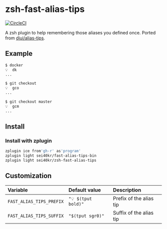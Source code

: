 # zsh-fast-alias-tips

[![CircleCI](https://circleci.com/gh/sei40kr/zsh-fast-alias-tips.svg?style=svg)](https://circleci.com/gh/sei40kr/zsh-fast-alias-tips)

A zsh plugin to help remembering those aliases you defined once.
Ported from [djui/alias-tips](https://github.com/djui/alias-tips).

## Example

```sh
$ docker
💡  dk
...

$ git checkout
💡  gco
...

$ git checkout master
💡  gcm
...
```

## Install

### Install with zplugin

```sh
zplugin ice from'gh-r' as'program'
zplugin light sei40kr/fast-alias-tips-bin
zplugin light sei40kr/zsh-fast-alias-tips
```

## Customization

| Variable                 | Default value       | Description             |
| :--                      | :--                 | :--                     |
| `FAST_ALIAS_TIPS_PREFIX` | `"💡 $(tput bold)"` | Prefix of the alias tip |
| `FAST_ALIAS_TIPS_SUFFIX` | `"$(tput sgr0)"`    | Suffix of the alias tip |
